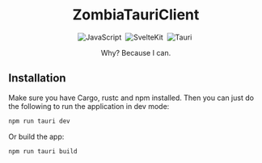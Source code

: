 <h1 align="center">ZombiaTauriClient</h1>

<div align="center">
  
![JavaScript](https://img.shields.io/badge/-JavaScript-05122A?style=flat&logo=javascript)&nbsp;
![SvelteKit](https://img.shields.io/badge/-SvelteKit-05122A?style=flat&logo=svelte)&nbsp;
![Tauri](https://img.shields.io/badge/-Tauri-05122A?style=flat&logo=tauri)&nbsp;

Why? Because I can.
</div>

## Installation
Make sure you have Cargo, rustc and npm installed. Then you can just do the following to run the application in dev mode:
```sh
npm run tauri dev
```
Or build the app:
```sh
npm run tauri build
```

